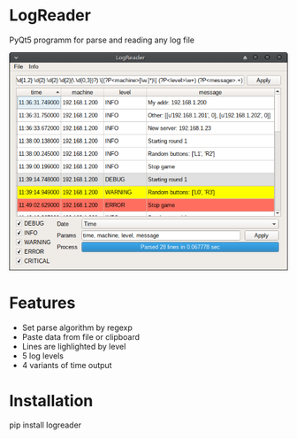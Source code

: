 # LogReader

PyQt5 programm for parse and reading any log file

![Preview](docs/preview.png)

# Features

* Set parse algorithm by regexp
* Paste data from file or clipboard
* Lines are lighlighted by level
* 5 log levels
* 4 variants of time output

# Installation

pip install logreader
